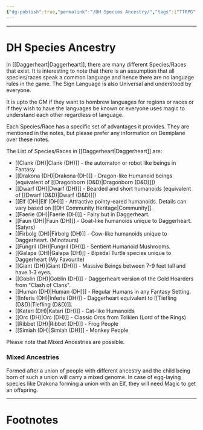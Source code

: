 ```yaml
---
{"dg-publish":true,"permalink":"/DH Species Ancestry/","tags":["TTRPG"]}
---
```



---
# DH Species Ancestry
In [[Daggerheart\|Daggerheart]], there are many different Species/Races that exist. It is interesting to note that there is an assumption that all species/races speak a common language and hence there are no language rules in the game. The Sign Language is also Universal and understood by everyone.

It is upto the GM if they want to hombrew languages for regions or races or if they wish to have the languages be known or everyone uses magic to understand each other regardless of language.

Each Species/Race has a specific set of advantages it provides. They are mentioned in the notes, but please prefer any information on Demiplane over these notes.

The List of Species/Races in [[Daggerheart\|Daggerheart]] are:
- [[Clank (DH)\|Clank (DH)]] - the automaton or robot like beings in Fantasy
- [[Drakona (DH)\|Drakona (DH)]] - Dragon-like Humanoid beings (equivalent of [[Dragonborn (D&D)\|Dragonborn (D&D)]])
- [[Dwarf (DH)\|Dwarf (DH)]] - Bearded and short humanoids (equivalent of [[Dwarf (D&D)\|Dwarf (D&D)]])
- [[Elf (DH)\|Elf (DH)]] - Attractive pointy-eared humanoids. Details can vary based on [[DH Community Heritage\|Community]].
- [[Faerie (DH)\|Faerie (DH)]] - Fairy but in Daggerheart.
- [[Faun (DH)\|Faun (DH)]] - Goat-like humanoids unique to Daggerheart. (Satyrs)
- [[Firbolg (DH)\|Firbolg (DH)]] - Cow-like humanoids unique to Daggerheart. (Minotaurs)
- [[Fungril (DH)\|Fungril (DH)]] - Sentient Humanoid Mushrooms.
- [[Galapa (DH)\|Galapa (DH)]] - Bipedal Turtle species unique to Daggerheart (My Favourite)
- [[Giant (DH)\|Giant (DH)]] - Massive Beings between 7-9 feet tall and have 1-3 eyes. 
- [[Goblin (DH)\|Goblin (DH)]] - Daggerheart version of the Gold Hoarders from "Clash of Clans".
- [[Human (DH)\|Human (DH)]] - Regular Humans in any Fantasy Setting.
- [[Inferis (DH)\|Inferis (DH)]] - Daggerheart equivalent to [[Tiefling (D&D)\|Tiefling (D&D)]].
- [[Katari (DH)\|Katari (DH)]] - Cat-like Humanoids 
- [[Orc (DH)\|Orc (DH)]] - Classic Orcs from Tolkien (Lord of the Rings)
- [[Ribbet (DH)\|Ribbet (DH)]] - Frog People
- [[Simiah (DH)\|Simiah (DH)]] - Monkey People

Please note that Mixed Ancestries are possible.
### Mixed Ancestries
Formed after a union of people with different ancestry and the child being born of such a union will carry a mixed genome.
In case of egg-laying species like Drakona forming a union with an Elf, they will need Magic to get an offspring.

---
# Footnotes